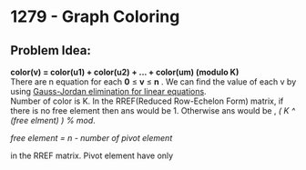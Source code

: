 # 1279 - Graph Coloring
##  Problem Idea:
**color(v) = color(u1) + color(u2) + ... + color(um) (modulo K)**  
There are n equation for  each  **0**  ≤  **v**  ≤  **n** .
We can find the value of each v by using [Gauss-Jordan elimination for linear equations](https://cp-algorithms.com/linear_algebra/linear-system-gauss.html).  
Number of color is K. In the RREF(Reduced Row-Echelon Form) matrix, if there is no free element then ans would be 1. Otherwise 
 ans would be , *( K ^ (free elment) ) % mod*.  
   
   *free element = n - number of pivot element*  
   
   in the RREF matrix. Pivot element have only

<!--stackedit_data:
eyJoaXN0b3J5IjpbLTE4MDE2MzI2NTEsLTE5MTY5OTc0MzksLT
QxODY0NjM0MCw4NDIxODg1MTJdfQ==
-->